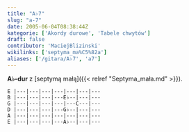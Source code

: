 ```yaml
---
title: "A♭7"
slug: "a-7"
date: 2005-06-04T08:38:44Z
kategorie: ['Akordy durowe', 'Tabele chwytów']
draft: false
contributor: 'MaciejBlizinski'
wikilinks: ['septyma_ma%C5%82a']
aliases: ['/gitara/A♭7', 'a7']
---
```

**A♭-dur** z [septymą małą]({{< relref "Septyma_mała.md" >}}).

    E |---|---|---|---|---|---|---
    B |---|---|---|---E♭--|---|---
    G |---|---|---|---|---C---|---
    D |---|---|---|---G♭--|---|---
    A |---|---|---|---|---|---|---
    E |---|---|---|---A♭--|---|---


